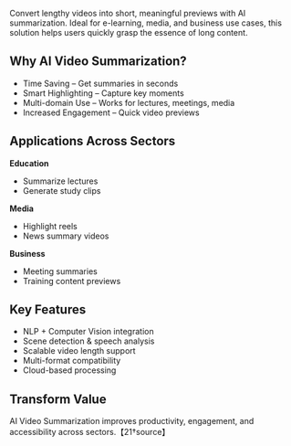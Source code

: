Convert lengthy videos into short, meaningful previews with AI summarization. Ideal for e-learning, media, and business use cases, this solution helps users quickly grasp the essence of long content.

## Why AI Video Summarization?
- Time Saving – Get summaries in seconds
- Smart Highlighting – Capture key moments
- Multi-domain Use – Works for lectures, meetings, media
- Increased Engagement – Quick video previews

## Applications Across Sectors

**Education**
- Summarize lectures
- Generate study clips

**Media**
- Highlight reels
- News summary videos

**Business**
- Meeting summaries
- Training content previews

## Key Features
- NLP + Computer Vision integration
- Scene detection & speech analysis
- Scalable video length support
- Multi-format compatibility
- Cloud-based processing

## Transform Value
AI Video Summarization improves productivity, engagement, and accessibility across sectors.【21†source】
